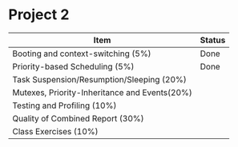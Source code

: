 # Project 2


| Item | Status |
|---|---|
| Booting and context-switching (5%)            | Done  |
| Priority-based Scheduling (5%)                | Done |
| Task Suspension/Resumption/Sleeping (20%)     | |
| Mutexes, Priority-Inheritance and Events(20%) | |
|                   Testing and Profiling (10%) | |
| Quality of Combined Report (30%) |  |
| Class Exercises (10%) |  |
